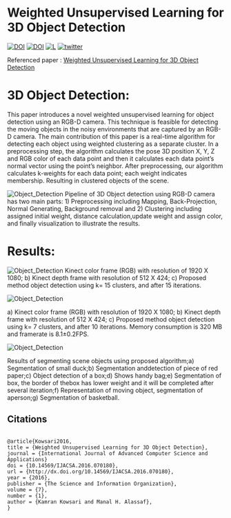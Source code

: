 # Weighted Unsupervised Learning for 3D Object Detection

[![DOI](https://img.shields.io/badge/DOI-10.14569/IJACSA.2016.070180-blue.svg?style=flat)](http://dx.doi.org/10.14569/IJACSA.2016.070180)
[![DOI](https://img.shields.io/badge/Visual%20Studio-C%2B%2B-red.svg)](https://visualstudio.microsoft.com/)
[![L](https://img.shields.io/aur/license/yaourt.svg)](https://github.com/kk7nc/3D-Object-Detection/blob/master/LICENSE)
[![twitter](https://img.shields.io/twitter/url/http/shields.io.svg?style=social)](https://twitter.com/intent/tweet?text=Weighted%20Unsupervised%20Learning%20for%203D%20Object%20Detection%0aGitHub:&url=https://github.com/kk7nc/3D-Object-Detection&hashtags=3D,ObjectDetection,unsupervised,MachineLearning,Clustering,RGBD,Computer_Vision,Kinect)




Referenced paper : [Weighted Unsupervised Learning for 3D Object Detection](https://arxiv.org/pdf/1602.05920.pdf)


3D Object Detection:
=====================
This paper introduces a novel weighted unsupervised
learning for object detection using an RGB-D camera. This
technique is feasible for detecting the moving objects in the noisy
environments that are captured by an RGB-D camera. The main
contribution of this paper is a real-time algorithm for detecting
each object using weighted clustering as a separate cluster. In a
preprocessing step, the algorithm calculates the pose 3D position
X, Y, Z and RGB color of each data point and then it calculates
each data point’s normal vector using the point’s neighbor. After
preprocessing, our algorithm calculates k-weights for each data
point; each weight indicates membership. Resulting in clustered
objects of the scene.

![Object_Detection](http://kowsari.net/onewebstatic/Overview_Object.png)
Pipeline of 3D Object detection using RGB-D camera has two main parts: 1) Preprocessing including Mapping, Back-Projection,  Normal  Generating,  Background  removal  and  2)  Clustering  including  assigned  initial  weight,  distance  calculation,update weight and assign color, and finally visualization to illustrate the results.

Results:
=====================

![Object_Detection](http://kowsari.net/onewebstatic/OBJECT%20(1).jpg)
Kinect color frame (RGB) with resolution of 1920 X 1080; b) Kinect depth frame with resolution of 512 X 424; c) Proposed method object detection using k= 15 clusters, and after 15 iterations.


![Object_Detection](http://kowsari.net/onewebstatic/OBJECT%20(3).jpg)

a) Kinect color frame (RGB) with resolution of 1920 X 1080; b) Kinect depth frame with resolution of 512 X 424; c)  Proposed  method  object  detection  using  k=  7  clusters,  and  after  10  iterations.  Memory  consumption  is  320  MB  and  framerate is 8.1±0.2FPS.



![Object_Detection](http://kowsari.net/onewebstatic/OBJECT%20(2).jpg)

Results  of  segmenting  scene  objects  using  proposed  algorithm;a)  Segmentation  of  small  duck;b)  Segmentation  anddetection  of  piece  of  red  paper;c)  Object  detection  of  a  box;d)  Shows  handy  bag;e)  Segmentation  of  box,  the  border  of  thebox  has  lower  weight  and  it  will  be  completed  after  several  iteration;f)  Representation  of  moving  object,  segmentation  of  aperson;g) Segmentation of basketball.


Citations
---------

```

@article{Kowsari2016,
title = {Weighted Unsupervised Learning for 3D Object Detection},
journal = {International Journal of Advanced Computer Science and Applications}
doi = {10.14569/IJACSA.2016.070180},
url = {http://dx.doi.org/10.14569/IJACSA.2016.070180},
year = {2016},
publisher = {The Science and Information Organization},
volume = {7},
number = {1},
author = {Kamran Kowsari and Manal H. Alassaf},
}

```



